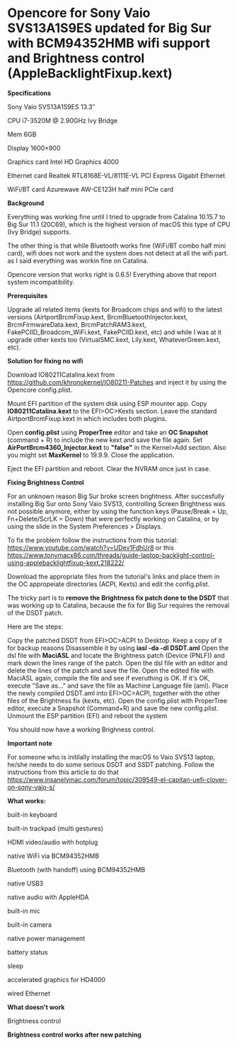 # Opencore for Sony Vaio SVS13A1S9ES updated for Big Sur with BCM94352HMB wifi support and Brightness control (AppleBacklightFixup.kext)


**Specifications**

Sony Vaio SVS13A1S9ES 13.3″

CPU i7-3520M @ 2.90GHz Ivy Bridge

Mem 6GB

Display 1600×900

Graphics card Intel HD Graphics 4000

Ethernet card Realtek RTL8168E-VL/8111E-VL PCI Express Gigabit Ethernet

WiFi/BT card Azurewave AW-CE123H half mini PCIe card


**Background**

Everything was working fine until I tried to upgrade from Catalina 10.15.7 to Big Sur 11.1 (20C69), which is the highest version of macOS this type of CPU (Ivy Bridge) supports.


The other thing is that while Bluetooth works fine (WiFi/BT combo half mini card), wifi does not work and the system does not detect at all the wifi part. as I said everything was workin fine on Catalina.


Opencore version that works right is 0.6.5! Everything above that report system incompatibility.

**Prerequisites**

Upgrade all related items (kexts for Broadcom chips and wifi) to the latest versions (AirtportBrcmFixup.kext, BrcmBluetoothInjector.kext, BrcmFirmwareData.kext, BrcmPatchRAM3.kext, FakePCIID_Broadcom_WiFi.kext, FakePCIID.kext, etc) and while I was at it upgrade other kexts too (VirtualSMC.kext, Lily.kext, WhateverGreen.kext, etc). 


**Solution for fixing no wifi**

Download IO80211Catalina.kext from https://github.com/khronokernel/IO80211-Patches and inject it by using the Opencore config.plist.

Mount EFI partition of the system disk using ESP mounter app. Copy **IO80211Catalina.kext** to the EFI>OC>Kexts section. Leave the standard AirtportBrcmFixup.kext in which includes both plugins.

Open **config.plist** using **ProperTree** editor and take an **OC Snapshot** (command + R) to include the new kext and save the file again. Set **AirPortBrcm4360_Injector.kext** to **"false"** in the Kernel>Add section. Also you might set **MaxKernel** to 19.9.9. Close the application.

Eject the EFI partition and reboot. Clear the NVRAM once just in case.

**Fixing Brightness Control**

For an unknown reason Big Sur broke screen brightness. 
After succesfully installing Big Sur onto Sony Vaio SVS13, controlling Screen Brightness was not possible anymore, either by using the function keys (Pause/Break = Up, Fn+Delete/ScrLK = Down) that were perfectly working on Catalina, or by using the slide in the System Preferences > Displays.

To fix the problem follow the instructions from this tutorial: https://www.youtube.com/watch?v=UDev1FdhUr8
or this https://www.tonymacx86.com/threads/guide-laptop-backlight-control-using-applebacklightfixup-kext.218222/

Download the appropriate files from the tutorial's links and place them in the OC appropeiate directories (ACPI, Kexts) and edit the config.plist.

The tricky part is to **remove the Brightness fix patch done to the DSDT** that was working up to Catalina, because the fix for Big Sur requires the removal of the DSDT patch.

Here are the steps:

Copy the patched DSDT from EFI>OC>ACPI to Desktop.
Keep a copy of it for backup reasons
Disassemble it by using **iasl -da -dl DSDT.aml**
Open the dsl file with **MaciASL** and locate the Brightness patch (Device (PNLF)) and mark down the lines range of the patch.
Open the dsl file with an editor and delete the lines of the patch and save the file.
Open the edited file with MaciASL again, compile the file and see if everuthing is OK.
If it's OK, execute "Save as..." and save the file as Machine Language file (aml).
Place the newly compiled DSDT.aml into EFI>OC>ACPI, together with the other files of the Brightness fix (kexts, etc).
Open the config.plist with ProperTree editor, execute a Snapshot (Command+R) and save the new config.plist.
Unmount the ESP partition (EFI) and reboot the system

You should now have a working Brighness control.

**Important note**

For someone who is initilally installing the macOS to Vaio SVS13 laptop, he/she needs to do some serious DSDT and SSDT patching. Follow the instructions from this article to do that https://www.insanelymac.com/forum/topic/309549-el-capitan-uefi-clover-on-sony-vaio-s/

**What works:**

built-in keyboard

built-in trackpad (multi gestures)

HDMI video/audio with hotplug

native WiFi via BCM94352HMB

Bluetooth (with handoff) using BCM94352HMB

native USB3

native audio with AppleHDA

built-in mic

built-in camera

native power management

battery status

sleep

accelerated graphics for HD4000

wired Ethernet

**What doesn't work**

Brightness control

**Brightness control works after new patching**



